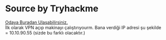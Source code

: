 # Source by Tryhackme

<a href="https://tryhackme.com/room/source" rel="nofollow">Odaya Buradan Ulaşabilirsiniz.</a> <br>
İlk olarak VPN açıp makinayı çalıştırıyourm.
Bana verdiği IP adresi şu şekilde = 10.10.90.55 (sizde bu farklı olacaktır.)
